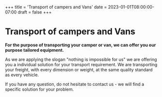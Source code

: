 +++
title = 'Transport of campers and Vans'
date = 2023-01-01T08:00:00-07:00
draft = false
+++

# Transport of campers and Vans

**For the purpose of transporting your camper or van, we can offer you our purpose tailored equipment.**

As we are  applying the slogan "nothing is impossible for us" we are offering you a individual solution for your transport requirement. We are transporting your freight, with every  dimension or weight,  at the same quality standard as every vehicle.

If you have any question, do not hesitate to contact us - we will find a specific solution for your problem.